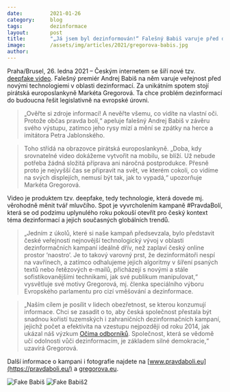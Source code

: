```yaml
---
date:         2021-01-26 
category:     blog
tags:         dezinformace 
layout:       post
title:        "„Já jsem byl dezinformován!“ Falešný Babiš varuje před deepfake technologiemi"
image:        /assets/img/articles/2021/gregorova-babis.jpg
author:       
---
```






Praha/Brusel, 26. ledna 2021 – Českým internetem se šíří nové tzv. [deepfake video](https://pravdaboli.eu/deepfakevideo/?fbclid=IwAR3BqJNvIFqYUo5QhAoK9kAY-NEXDM_eb6Gnn6UWLCX35SHSI3ncYqZ9r5c). Falešný premiér Andrej Babiš na něm varuje veřejnost před novými technologiemi v oblasti dezinformací. Za unikátním spotem stojí pirátská europoslankyně Markéta Gregorová. Ta chce problém dezinformací do budoucna řešit legislativně na evropské úrovni.

> „Ověřte si zdroje informací! A nevěřte všemu, co vidíte na vlastní oči. Protože občas pravda bolí,“ apeluje falešný Andrej Babiš v závěru svého výstupu, zatímco jeho rysy mizí a mění se zpátky na herce a imitátora Petra Jablonského.

> Toho střídá na obrazovce pirátská europoslankyně. „Doba, kdy srovnatelné video dokážeme vytvořit na mobilu, se blíží. Už nebude potřeba žádná složitá příprava ani náročná postprodukce. Přesně proto je nejvyšší čas se připravit na svět, ve kterém cokoli, co vidíme na svých displejích, nemusí být tak, jak to vypadá,“ upozorňuje Markéta Gregorová.

Video je produktem tzv. deepfake, tedy technologie, která dovede mj. věrohodně měnit tvář mluvčího. Spot je vyvrcholením kampaně #PravdaBolí, která se od podzimu uplynulého roku pokouší otevřít pro český kontext téma dezinformací a jejich současných globálních trendů.

> „Jedním z úkolů, které si naše kampaň předsevzala, bylo představit české veřejnosti nejnovější technologický vývoj v oblasti dezinformačních kampaní ideálně dřív, než zaplaví český online prostor ‘naostro’. Je to takový varovný prst, že dezinformátoři nespí na vavřínech, a zatímco odhalujeme jejich algoritmy v šíření psaných textů nebo řetězových e-mailů, přicházejí s novými a stále sofistikovanějšími technikami, jak své publikum manipulovat,“ vysvětluje své motivy Gregorová, mj. členka speciálního výboru Evropského parlamentu pro cizí vměšování a dezinformace.

> „Naším cílem je posílit v lidech obezřetnost, se kterou konzumují informace. Chci se zasadit o to, aby česká společnost přestala být snadnou kořistí tuzemských i zahraničních dezinformačních kampaní, jejichž počet a efektivita na vzestupu nejpozději od roku 2014, jak ukázal náš výzkum [Očima odborníků](https://pravdaboli.eu/ocimaodborniku/). Společnost, která se vědomě učí odolnosti vůči dezinformacím, je základem silné demokracie,“ uzavírá Gregorová.


Další informace o kampani i fotografie najdete na [www.pravdaboli.eu](https://pravdaboli.eu/) a [gregorova.eu](https://gregorova.eu/).

![Fake Babiš](https://pirati.cz/assets/img/articles/2021/gregorova-babis2.jpg) ![Fake Babiš2](https://pirati.cz/assets/img/articles/2021/gregorova-babis3.jpg)
